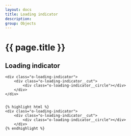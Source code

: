 ```yaml
---
layout: docs
title: Loading indicator
description: 
group: Objects
---
```


# {{ page.title }}

<section id="headings clearfix">
	<h2 class="section__title">Loading indicator</h2>

	<div class="o-loading-indicator">
		<div class="o-loading-indicator__cut">
			<div class="o-loading-indicator__circle"></div>
		</div>	
	</div>

	
	{% highlight html %}
	<div class="o-loading-indicator">
		<div class="o-loading-indicator__cut">
			<div class="o-loading-indicator__circle"></div>
		</div>	
	{% endhighlight %}

</section>